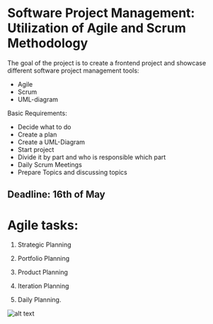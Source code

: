 # Software Project Management: Utilization of Agile and Scrum Methodology
  
The goal of the project is to create a frontend project and showcase different software project management tools:

- Agile
- Scrum
- UML-diagram
  
Basic Requirements:   
- Decide what to do 
- Create a plan 
- Create a UML-Diagram 
- Start project 
- Divide it by part and who is responsible which part 
- Daily Scrum Meetings 
- Prepare Topics and discussing topics 

## Deadline: 16th of May

# Agile tasks:

1. Strategic Planning 

2. Portfolio Planning

3. Product Planning

4. Iteration Planning

5. Daily Planning.

![alt text](https://assets-global.website-files.com/6514c506ba80b4a13f75decd/65b2bb7d1057069ea7e2130b_agile%20planning%20onion%2002.png)

